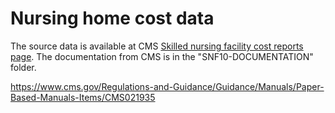 # Nursing home cost data

The source data is available at CMS [Skilled nursing facility cost reports page](https://www.cms.gov/Research-Statistics-Data-and-Systems/Downloadable-Public-Use-Files/Cost-Reports/SkilledNursingFacility-2010-form). The documentation from CMS is in the "SNF10-DOCUMENTATION" folder.



https://www.cms.gov/Regulations-and-Guidance/Guidance/Manuals/Paper-Based-Manuals-Items/CMS021935